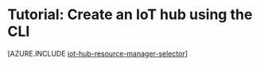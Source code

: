 <properties
	pageTitle="Create an IoT Hub using the CLI| Microsoft Azure"
	description="Follow this tutorial to get started using the CLI to create an IoT Hub."
	services="iot-hub"
	documentationCenter=".net"
	authors="BeatriceOltean"
	manager="timlt"
	editor=""/>

<tags
     ms.service="iot-hub"
     ms.devlang="dotnet"
     ms.topic="article"
     ms.tgt_pltfrm="na"
     ms.workload="na"
     ms.date="09/30/2016"
     ms.author="boltean"/>

# Tutorial: Create an IoT hub using the CLI

[AZURE.INCLUDE [iot-hub-resource-manager-selector](../../includes/iot-hub-resource-manager-selector.md)]


